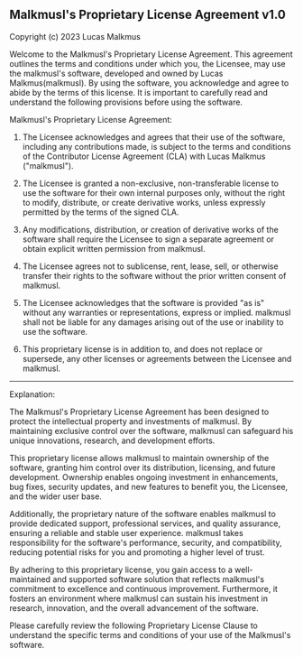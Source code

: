 ## Malkmusl's Proprietary License Agreement v1.0

Copyright (c) 2023 Lucas Malkmus

Welcome to the Malkmusl's Proprietary License Agreement. This agreement outlines the terms and conditions under which you, the Licensee, may use the malkmusl's software, developed and owned by Lucas Malkmus(malkmusl). By using the software, you acknowledge and agree to abide by the terms of this license. It is important to carefully read and understand the following provisions before using the software.

Malkmusl's Proprietary License Agreement:

1. The Licensee acknowledges and agrees that their use of the software, including any contributions made, is subject to the terms and conditions of the Contributor License Agreement (CLA) with Lucas Malkmus ("malkmusl").

2. The Licensee is granted a non-exclusive, non-transferable license to use the software for their own internal purposes only, without the right to modify, distribute, or create derivative works, unless expressly permitted by the terms of the signed CLA.

3. Any modifications, distribution, or creation of derivative works of the software shall require the Licensee to sign a separate agreement or obtain explicit written permission from malkmusl.

4. The Licensee agrees not to sublicense, rent, lease, sell, or otherwise transfer their rights to the software without the prior written consent of malkmusl.

5. The Licensee acknowledges that the software is provided "as is" without any warranties or representations, express or implied. malkmusl shall not be liable for any damages arising out of the use or inability to use the software.

6. This proprietary license is in addition to, and does not replace or supersede, any other licenses or agreements between the Licensee and malkmusl.

---

Explanation:

The Malkmusl's Proprietary License Agreement has been designed to protect the intellectual property and investments of malkmusl. By maintaining exclusive control over the software, malkmusl can safeguard his unique innovations, research, and development efforts.

This proprietary license allows malkmusl to maintain ownership of the software, granting him control over its distribution, licensing, and future development. Ownership enables ongoing investment in enhancements, bug fixes, security updates, and new features to benefit you, the Licensee, and the wider user base.

Additionally, the proprietary nature of the software enables malkmusl to provide dedicated support, professional services, and quality assurance, ensuring a reliable and stable user experience. malkmusl takes responsibility for the software's performance, security, and compatibility, reducing potential risks for you and promoting a higher level of trust.

By adhering to this proprietary license, you gain access to a well-maintained and supported software solution that reflects malkmusl's commitment to excellence and continuous improvement. Furthermore, it fosters an environment where malkmusl can sustain his investment in research, innovation, and the overall advancement of the software.

Please carefully review the following Proprietary License Clause to understand the specific terms and conditions of your use of the Malkmusl's software.
